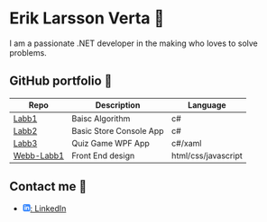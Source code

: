 # Erik Larsson Verta :man:

I am a passionate .NET developer in the making who loves to solve problems.

## GitHub portfolio :briefcase:

| Repo                     | Description             | Language            |
| ------------------------ | ----------------------- | ------------------- |
| [Labb1][labb1]           | Baisc Algorithm         | c#                  |
| [Labb2][labb2]           | Basic Store Console App | c#                  |
| [Labb3][labb3]           | Quiz Game WPF App       | c#/xaml             |
| [Webb-Labb1][webb-labb1] | Front End design        | html/css/javascript |

[labb1]: https://github.com/ErikVerta/Labb1
[labb2]: https://github.com/ErikVerta/Labb-2
[labb3]: https://github.com/ErikVerta/Labb3
[webb-labb1]: https://github.com/ErikVerta/webb-labb1

## Contact me :iphone:

- [![linkedIn icon](assets/linkedIn-icon.png): LinkedIn][linkedin]

[linkedin]: https://www.linkedin.com/in/erik-verta/

